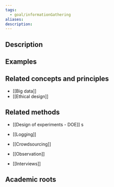 ```yaml
---
tags:
  - goal/informationGathering
aliases: 
description:
---
```


## Description


## Examples 

## Related concepts and principles
- [[Big data]] 
- [[Ethical design]] 

## Related methods
- [[Design of experiments - DOE]] s
- [[Logging]]
- [[Crowdsourcing]]

- [[Observation]]
- [[Interviews]]

## Academic roots
